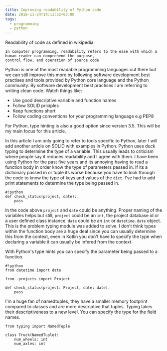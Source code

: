 ```yaml
---
title: Improving readability of Python code
date: 2018-11-24T14:11:52+03:00
tags:
  - programming
  - python
---
```


Readability of code as defined in wikipedia:

```
In computer programming, readability refers to the ease with which a human reader can comprehend the purpose,
control flow, and operation of source code
```

Python is one of the most readable programming languages out there but we can still improve this more by following software
development best practises and tools provided by Python core language and the Python community. By software development best practises
I am referring to writing clean code. Watch things like:

- Use good descriptive variable and function names
- Follow SOLID priciples
- Keep functions short
- Follow coding conventions for your programming language e.g PEP8

For Python, type hinting is also a good option since version 3.5. This will be my main focus for this article.

In this article I am only going to refer to tools specific to Python, later I will add another article on SOLID with examples in Python.
Python uses duck typing to determine the type of a variable. This usually leads to criticism where people say it reduces
readability and I agree with them. I have been using Python for the past five years and its annoying having to read a
function body in order know the type of parameters passed in. If its a dictionary passed in or tuple its worse because you
have to look through the code to know the type of keys and values of the `dict`. I've had to add print statements to determine
the type being passed in.

```
#!python
def check_status(project, date):
    pass
```

In the code above `project` and `date` could be anything. Proper naming of the variables helps but still, `project` could
be an `int`, the project database id or a user defined class instance. `date` could be an `int` or `datetime.date` object.
This is the problem typing module was added to solve. I don't think types within the function body are a huge deal since
you can usually determine this from the context, even in Kotlin you don't have to specify the type when declaring a variable
it can usually be infered from the context.

With Python's type hints you can specify the parameter being passed to a function.

```
#!python
from datetime import date

from .projects import Project

def check_status(project: Project, date: date):
    pass
```

I'm a huge fan of namedtuples, they have a smaller memory footprint compared to classes and are more descriptive that tuples. Typing
takes their descriptiveness to a new level. You can specify the type for the field names.

```
from typing import NamedTuple

class Truck(NamedTuple):
    num_wheels: int
    num_axles: int
```

